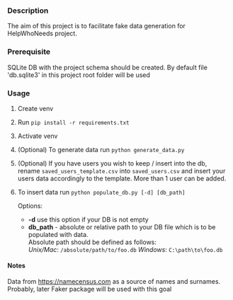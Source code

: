 ### Description
The aim of this project is to facilitate fake data generation for HelpWhoNeeds project.

### Prerequisite  
SQLite DB with the project schema should be created.
By default file 'db.sqlite3' in this project root folder will be used

### Usage
1. Create venv
2. Run `pip install -r requirements.txt`
3. Activate venv
4. (Optional) To generate data run `python generate_data.py`
5. (Optional) If you have users you wish to keep / insert into the db, 
rename `saved_users_template.csv` into `saved_users.csv` and insert your users data accordingly to the template.
   More than 1 user can be added.
6. To insert data run 
   ```python populate_db.py [-d] [db_path]```
   
    Options:
    * **-d** use this option if your DB is not empty 
    * **db_path** - absolute or relative path to your DB file which is to be populated with data.  
         Absolute path should be defined as follows:  
         _Unix/Mac_: `/absolute/path/to/foo.db`
         _Windows_: `C:\path\to\foo.db`

#### Notes  
Data from https://namecensus.com as a source of names and surnames.
Probably, later Faker package will be used with this goal 

